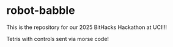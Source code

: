 # robot-babble

This is the repository for our 2025 BitHacks Hackathon at UCI!!!

Tetris with controls sent via morse code!
